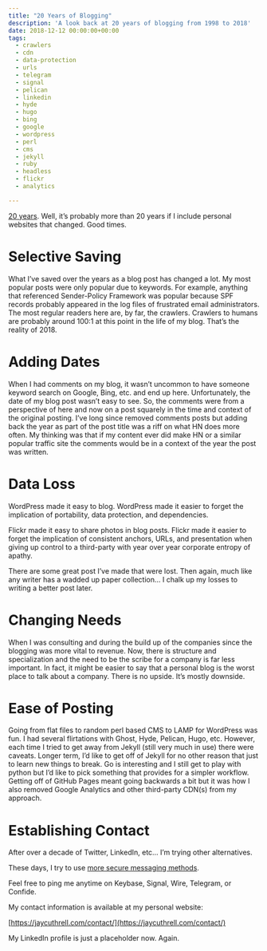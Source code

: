 ```yaml
---
title: "20 Years of Blogging"
description: 'A look back at 20 years of blogging from 1998 to 2018'
date: 2018-12-12 00:00:00+00:00
tags: 
  - crawlers
  - cdn
  - data-protection
  - urls
  - telegram
  - signal
  - pelican
  - linkedin
  - hyde
  - hugo
  - bing
  - google
  - wordpress
  - perl
  - cms
  - jekyll
  - ruby
  - headless
  - flickr
  - analytics

---
```


[20 years](/the-fudge-faq). Well, it’s probably more than 20 years if I include personal websites that changed. Good times.

# Selective Saving

What I’ve saved over the years as a blog post has changed a lot. My most popular posts were only popular due to keywords. For example, anything that referenced Sender-Policy Framework was popular because SPF records probably appeared in the log files of frustrated email administrators. The most regular readers here are, by far, the crawlers. Crawlers to humans are probably around 100:1 at this point in the life of my blog. That’s the reality of 2018.

# Adding Dates

When I had comments on my blog, it wasn’t uncommon to have someone keyword search on Google, Bing, etc. and end up here. Unfortunately, the date of my blog post wasn’t easy to see. So, the comments were from a perspective of here and now on a post squarely in the time and context of the original posting. I’ve long since removed comments posts but adding back the year as part of the post title was a riff on what HN does more often. My thinking was that if my content ever did make HN or a similar popular traffic site the comments would be in a context of the year the post was written.

# Data Loss

WordPress made it easy to blog. WordPress made it easier to forget the implication of portability, data protection, and dependencies.

Flickr made it easy to share photos in blog posts. Flickr made it easier to forget the implication of consistent anchors, URLs, and presentation when giving up control to a third-party with year over year corporate entropy of apathy.

There are some great post I’ve made that were lost. Then again, much like any writer has a wadded up paper collection… I chalk up my losses to writing a better post later.

# Changing Needs

When I was consulting and during the build up of the companies since the blogging was more vital to revenue. Now, there is structure and specialization and the need to be the scribe for a company is far less important. In fact, it might be easier to say that a personal blog is the worst place to talk about a company. There is no upside. It’s mostly downside.

# Ease of Posting

Going from flat files to random perl based CMS to LAMP for WordPress was fun. I had several flirtations with Ghost, Hyde, Pelican, Hugo, etc. However, each time I tried to get away from Jekyll (still very much in use) there were caveats. Longer term, I’d like to get off of Jekyll for no other reason that just to learn new things to break. Go is interesting and I still get to play with python but I’d like to pick something that provides for a simpler workflow. Getting off of GitHub Pages meant going backwards a bit but it was how I also removed Google Analytics and other third-party CDN(s) from my approach.

# Establishing Contact

After over a decade of Twitter, LinkedIn, etc… I’m trying other alternatives.

These days, I try to use [more secure messaging methods](https://ssd.eff.org/en/module/communicating-others).

Feel free to ping me anytime on Keybase, Signal, Wire, Telegram, or Confide.

My contact information is available at my personal website:

[https://jaycuthrell.com/contact/](https://jaycuthrell.com/contact/)

My LinkedIn profile is just a placeholder now. Again.
